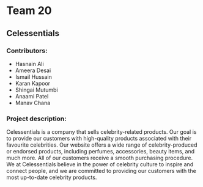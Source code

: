 # Team 20
## Celessentials

### Contributors:

* Hasnain Ali
* Ameera Desai
* Ismail Hussain
* Karan Kapoor
* Shingai Mutumbi
* Anaami Patel
* Manav Chana

### Project description:
Celessentials is a company that sells celebrity-related products. Our goal is to provide our customers with high-quality products associated with their favourite celebrities. Our website offers a wide range of celebrity-produced or endorsed products, including perfumes, accessories, beauty items, and much more. All of our customers receive a smooth purchasing procedure. We at Celessentials believe in the power of celebrity culture to inspire and connect people, and we are committed to providing our customers with the most up-to-date celebrity products.
